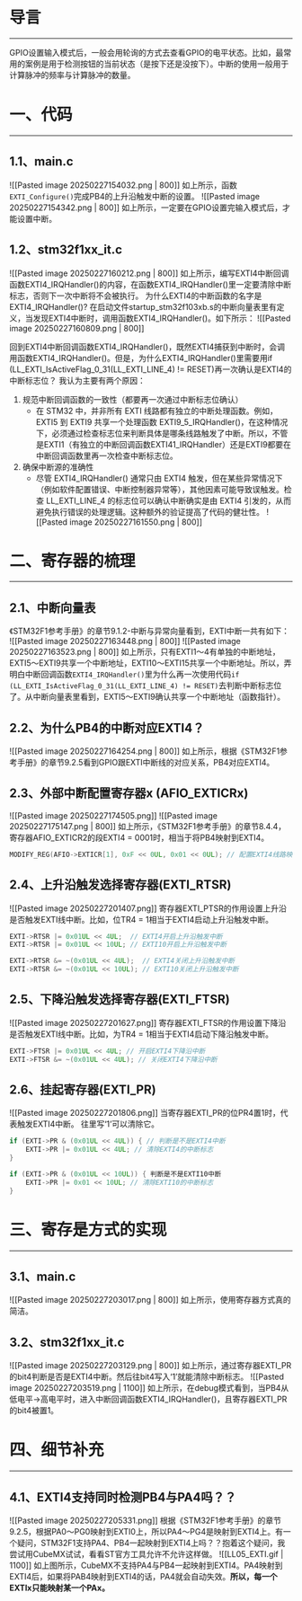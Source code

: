 # 导言
---
GPIO设置输入模式后，一般会用轮询的方式去查看GPIO的电平状态。比如，最常用的案例是用于检测按钮的当前状态（是按下还是没按下）。中断的使用一般用于计算脉冲的频率与计算脉冲的数量。

# 一、代码
---
## 1.1、main.c
![[Pasted image 20250227154032.png | 800]]
如上所示，函数`EXTI_Configure()`完成PB4的上升沿触发中断的设置。
![[Pasted image 20250227154342.png | 800]]
如上所示，一定要在GPIO设置完输入模式后，才能设置中断。

## 1.2、stm32f1xx_it.c
![[Pasted image 20250227160212.png | 800]]
如上所示，编写EXTI4中断回调函数EXTI4_IRQHandler()的内容，在函数EXTI4_IRQHandler()里一定要清除中断标志，否则下一次中断将不会被执行。
为什么EXTI4的中断函数的名字是EXTI4_IRQHandler()? 在启动文件startup_stm32f103xb.s的中断向量表里有定义，当发现EXTI4中断时，调用函数EXTI4_IRQHandler()。如下所示：
![[Pasted image 20250227160809.png | 800]]

回到EXTI4中断回调函数EXTI4_IRQHandler()，既然EXTI4捕获到中断时，会调用函数EXTI4_IRQHandler()。但是，为什么EXTI4_IRQHandler()里需要用if (LL_EXTI_IsActiveFlag_0_31(LL_EXTI_LINE_4) != RESET)再一次确认是EXTI4的中断标志位？
我认为主要有两个原因：
1. 规范中断回调函数的一致性（都要再一次通过中断标志位确认）
	- 在 STM32 中，并非所有 EXTI 线路都有独立的中断处理函数。例如，EXTI5 到 EXTI9 共享一个处理函数 EXTI9_5_IRQHandler()，在这种情况下，必须通过检查标志位来判断具体是哪条线路触发了中断。所以，不管是EXTI1（有独立的中断回调函数EXTI41_IRQHandler）还是EXTI9都要在中断回调函数里再一次检查中断标志位。
2. 确保中断源的准确性
	- 尽管 EXTI4_IRQHandler() 通常只由 EXTI4 触发，但在某些异常情况下（例如软件配置错误、中断控制器异常等），其他因素可能导致误触发。检查 LL_EXTI_LINE_4 的标志位可以确认中断确实是由 EXTI4 引发的，从而避免执行错误的处理逻辑。这种额外的验证提高了代码的健壮性。
![[Pasted image 20250227161550.png | 800]]

# 二、寄存器的梳理
---
## 2.1、中断向量表
《STM32F1参考手册》的章节9.1.2-中断与异常向量看到，EXTI中断一共有如下：
![[Pasted image 20250227163448.png | 800]]
![[Pasted image 20250227163523.png | 800]]
如上所示，只有EXTI1～4有单独的中断地址，EXTI5～EXTI9共享一个中断地址，EXTI10～EXTI15共享一个中断地址。所以，弄明白中断回调函数`EXTI4_IRQHandler()`里为什么再一次使用代码`if (LL_EXTI_IsActiveFlag_0_31(LL_EXTI_LINE_4) != RESET)`去判断中断标志位了。从中断向量表里看到，EXTI5～EXTI9确认共享一个中断地址（函数指针）。

## 2.2、为什么PB4的中断对应EXTI4？
![[Pasted image 20250227164254.png | 800]]
如上所示，根据《STM32F1参考手册》的章节9.2.5看到GPIO跟EXTI中断线的对应关系，PB4对应EXTI4。

## 2.3、外部中断配置寄存器x (AFIO_EXTICRx)
![[Pasted image 20250227174505.png]]
![[Pasted image 20250227175147.png | 800]]
如上所示，《STM32F1参考手册》的章节8.4.4，寄存器AFIO_EXTICR2的段EXTI4 = 0001时，相当于将PB4映射到EXTI4。
```c
MODIFY_REG(AFIO->EXTICR[1], 0xF << 0UL, 0x01 << 0UL); // 配置EXTI4线路映射到PB4引脚
```

## 2.4、上升沿触发选择寄存器(EXTI_RTSR)
![[Pasted image 20250227201407.png]]
寄存器EXTI_PTSR的作用设置上升沿是否触发EXTI线中断。比如，位TR4 = 1相当于EXTI4启动上升沿触发中断。
```c
EXTI->RTSR |= 0x01UL << 4UL;  // EXTI4开启上升沿触发中断
EXTI->RTSR |= 0x01UL << 10UL; // EXTI10开启上升沿触发中断

EXTI->RTSR &= ~(0x01UL << 4UL);  // EXTI4关闭上升沿触发中断
EXTI->RTSR &= ~(0x01UL << 10UL); // EXTI10关闭上升沿触发中断
```


## 2.5、下降沿触发选择寄存器(EXTI_FTSR)
![[Pasted image 20250227201627.png]]
寄存器EXTI_FTSR的作用设置下降沿是否触发EXTI线中断。比如，为TR4 = 1相当于EXTI4启动下降沿触发中断。

```c
EXTI->FTSR |= 0x01UL << 4UL; // 开启EXTI4下降沿中断
EXTI->FTSR &= ~(0x01UL << 4UL); // 关闭EXTI4下降沿中断
```

## 2.6、挂起寄存器(EXTI_PR)
![[Pasted image 20250227201806.png]]
当寄存器EXTI_PR的位PR4置1时，代表触发EXTI4中断。 往里写‘1’可以清除它。
```c
if (EXTI->PR & (0x01UL << 4UL)) { // 判断是不是EXTI4中断
	EXTI->PR |= 0x01UL << 4UL; // 清除EXTI4的中断标志
}

if (EXTI->PR & (0x01UL << 10UL)) { 判断是不是EXTI10中断
	EXTI->PR |= 0x01 << 10UL; // 清除EXTI10的中断标志
}
```

# 三、寄存是方式的实现
---
## 3.1、main.c
![[Pasted image 20250227203017.png | 800]]
如上所示，使用寄存器方式真的简洁。

## 3.2、stm32f1xx_it.c
![[Pasted image 20250227203129.png | 800]]
如上所示，通过寄存器EXTI_PR的bit4判断是否是EXTI4中断。然后往bit4写入‘1’就能清除中断标志。
![[Pasted image 20250227203519.png | 1100]]
如上所示，在debug模式看到，当PB4从低电平->高电平时，进入中断回调函数EXTI4_IRQHandler()，且寄存器EXTI_PR的bit4被置1。

# 四、细节补充
---
## 4.1、EXTI4支持同时检测PB4与PA4吗？？
![[Pasted image 20250227205331.png]]
根据《STM32F1参考手册》的章节9.2.5，根据PA0～PG0映射到EXTI0上，所以PA4～PG4是映射到EXTI4上。有一个疑问，STM32F1支持PA4、PB4一起映射到EXTI4上吗？？抱着这个疑问，我尝试用CubeMX试试，看看ST官方工具允许不允许这样做。
![[LL05_EXTI.gif | 1100]]
如上图所示，CubeMX不支持PA4与PB4一起映射到EXTI4。PA4映射到EXTI4后，如果将PAB4映射到EXTI4的话，PA4就会自动失效。**所以，每一个EXTIx只能映射某一个PAx。**


